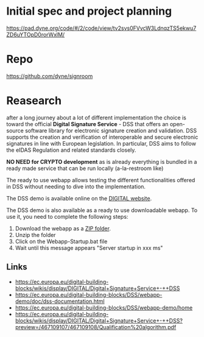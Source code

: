 <!--
SPDX-FileCopyrightText: 2024 The Forkbomb Company
SPDX-License-Identifier: AGPL-3.0-or-later
-->

# Initial spec and project planning

https://pad.dyne.org/code/#/2/code/view/tv2svs0FVvcW3LdnqzTS5ekwu7ZD6uYTOpD0rorWxlM/

# Repo

https://github.com/dyne/signroom

# Reasearch

after a long journey about a lot of different implementation the choice is
toward the official **Digital Signature Service** - DSS that offers an
open-source software library for electronic signature creation and validation.
DSS supports the creation and verification of interoperable and secure
electronic signatures in line with European legislation. In particular, DSS
aims to follow the eIDAS Regulation and related standards closely.

**NO NEED for CRYPTO development** as is already everything
is bundled in a ready made service that can be run locally (a-la-restroom like)

The ready to use webapp allows testing the different functionalities offered in
DSS without needing to dive into the implementation.

The DSS demo is available online on the
[DIGITAL website](https://ec.europa.eu/digital-building-blocks/DSS/webapp-demo/home).

The DSS demo is also available as a ready to use downloadable webapp. To use it,
you need to complete the following steps:

1. Download the webapp as a [ZIP folder](https://ec.europa.eu/digital-building-blocks/wikis/display/DIGITAL/Digital+Signature+Service+-++DSS).
2. Unzip the folder
3. Click on the Webapp-Startup.bat file
4. Wait until this message appears "Server startup in xxx ms"

## Links

* https://ec.europa.eu/digital-building-blocks/wikis/display/DIGITAL/Digital+Signature+Service+-++DSS
* https://ec.europa.eu/digital-building-blocks/DSS/webapp-demo/doc/dss-documentation.html
* https://ec.europa.eu/digital-building-blocks/DSS/webapp-demo/home
* https://ec.europa.eu/digital-building-blocks/wikis/display/DIGITAL/Digital+Signature+Service+-++DSS?preview=/467109107/467109108/Qualification%20algorithm.pdf